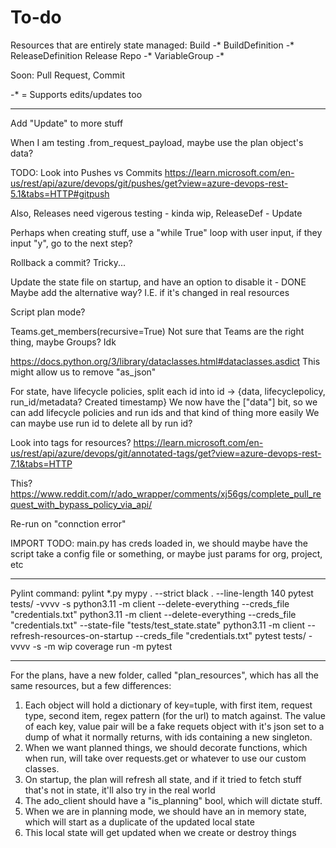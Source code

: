 # To-do

Resources that are entirely state managed:
Build -*
BuildDefinition -*
ReleaseDefinition
Release
Repo -*
VariableGroup -*

Soon:
Pull Request, Commit

-* = Supports edits/updates too

-----

Add "Update" to more stuff

When I am testing .from_request_payload, maybe use the plan object's data?

TODO: Look into Pushes vs Commits <https://learn.microsoft.com/en-us/rest/api/azure/devops/git/pushes/get?view=azure-devops-rest-5.1&tabs=HTTP#gitpush>

Also, Releases need vigerous testing - kinda wip, ReleaseDef - Update

Perhaps when creating stuff, use a "while True" loop with user input, if they input "y", go to the next step?

Rollback a commit? Tricky...

Update the state file on startup, and have an option to disable it - DONE
Maybe add the alternative way? I.E. if it's changed in real resources

Script plan mode?

Teams.get_members(recursive=True)  Not sure that Teams are the right thing, maybe Groups? Idk

<https://docs.python.org/3/library/dataclasses.html#dataclasses.asdict>
This might allow us to remove "as_json"

For state, have lifecycle policies, split each id into id -> {data, lifecyclepolicy, run_id/metadata? Created timestamp}
We now have the ["data"] bit, so we can add lifecycle policies and run ids and that kind of thing more easily
We can maybe use run id to delete all by run id?

Look into tags for resources?
<https://learn.microsoft.com/en-us/rest/api/azure/devops/git/annotated-tags/get?view=azure-devops-rest-7.1&tabs=HTTP>

This?
<https://www.reddit.com/r/ado_wrapper/comments/xj56gs/complete_pull_request_with_bypass_policy_via_api/>

Re-run on "connction error"

IMPORT TODO: main.py has creds loaded in, we should maybe have the script take a config file or something, or maybe just params for org, project, etc

-----

Pylint command:
pylint *.py
mypy . --strict
black . --line-length 140
pytest tests/ -vvvv -s
python3.11 -m client --delete-everything --creds_file "credentials.txt"
python3.11 -m client --delete-everything --creds_file "credentials.txt" --state-file "tests/test_state.state"
python3.11 -m client --refresh-resources-on-startup --creds_file "credentials.txt"
pytest tests/ -vvvv -s -m wip
coverage run -m pytest

-----

For the plans, have a new folder, called "plan_resources", which has all the same resources, but a few differences:

1. Each object will hold a dictionary of key=tuple, with first item, request type, second item, regex pattern (for the url) to match against. The value of each key, value pair will be a fake requets object with it's json set to a dump of what it normally returns, with ids containing a new singleton.
2. When we want planned things, we should decorate functions, which when run, will take over requests.get or whatever to use our custom classes.
3. On startup, the plan will refresh all state, and if it tried to fetch stuff that's not in state, it'll also try in the real world
4. The ado_client should have a "is_planning" bool, which will dictate stuff.
5. When we are in planning mode, we should have an in memory state, which will start as a duplicate of the updated local state
6. This local state will get updated when we create or destroy things
